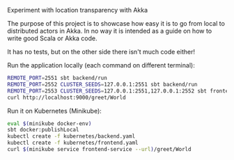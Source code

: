 Experiment with location transparency with Akka

The purpose of this project is to showcase how easy it is to go from local
to distributed actors in Akka. In no way it is intended as a guide on how to
write good Scala or Akka code.

It has no tests, but on the other side there isn't much code either!

Run the application locally (each command on different terminal):
```sh
REMOTE_PORT=2551 sbt backend/run
REMOTE_PORT=2552 CLUSTER_SEEDS=127.0.0.1:2551 sbt backend/run
REMOTE_PORT=2553 CLUSTER_SEEDS=127.0.0.1:2551,127.0.0.1:2552 sbt frontend/run
curl http://localhost:9000/greet/World
```

Run it on Kubernetes (Minikube):
```sh
eval $(minikube docker-env)
sbt docker:publishLocal
kubectl create -f kubernetes/backend.yaml
kubectl create -f kubernetes/frontend.yaml
curl $(minikube service frontend-service --url)/greet/World
```
